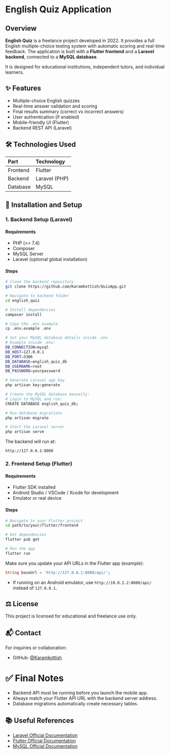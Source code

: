 
# English Quiz Application

## Overview
**English Quiz** is a freelance project developed in 2022. It provides a full English multiple-choice testing system with automatic scoring and real-time feedback. The application is built with a **Flutter frontend** and a **Laravel backend**, connected to a **MySQL database**.

It is designed for educational institutions, independent tutors, and individual learners.

## ✨ Features
- Multiple-choice English quizzes
- Real-time answer validation and scoring
- Final results summary (correct vs incorrect answers)
- User authentication (if enabled)
- Mobile-friendly UI (Flutter)
- Backend REST API (Laravel)

## 🛠 Technologies Used

| Part | Technology |
|:----|:-----------|
| Frontend | Flutter |
| Backend | Laravel (PHP) |
| Database | MySQL |

## 🚀 Installation and Setup

### 1. Backend Setup (Laravel)

#### Requirements
- PHP (>= 7.4)
- Composer
- MySQL Server
- Laravel (optional global installation)

#### Steps

```bash
# Clone the backend repository
git clone https://github.com/Karamkottish/QuizApp.git

# Navigate to backend folder
cd english_quiz

# Install dependencies
composer install

# Copy the .env example
cp .env.example .env

# Set your MySQL database details inside .env
# Example inside .env:
DB_CONNECTION=mysql
DB_HOST=127.0.0.1
DB_PORT=3306
DB_DATABASE=english_quiz_db
DB_USERNAME=root
DB_PASSWORD=yourpassword

# Generate Laravel app key
php artisan key:generate

# Create the MySQL database manually:
# Login to MySQL and run:
CREATE DATABASE english_quiz_db;

# Run database migrations
php artisan migrate

# Start the Laravel server
php artisan serve
```

The backend will run at:

```
http://127.0.0.1:8000
```

### 2. Frontend Setup (Flutter)

#### Requirements
- Flutter SDK installed
- Android Studio / VSCode / Xcode for development
- Emulator or real device

#### Steps

```bash
# Navigate to your Flutter project
cd path/to/your/flutter/frontend

# Get dependencies
flutter pub get

# Run the app
flutter run
```

Make sure you update your API URLs in the Flutter app (example):

```dart
String baseUrl = 'http://127.0.0.1:8000/api/';
```

- If running on an Android emulator, use `http://10.0.2.2:8000/api/` instead of `127.0.0.1`.



## ⚖️ License
This project is licensed for educational and freelance use only.

## 📬 Contact

For inquiries or collaboration:
- GitHub: [@Karamkottish](https://github.com/Karamkottish)

# ✅ Final Notes

- Backend API must be running before you launch the mobile app.
- Always match your Flutter API URL with the backend server address.
- Database migrations automatically create necessary tables.

## 📚 Useful References
- [Laravel Official Documentation](https://laravel.com/docs/11.x)
- [Flutter Official Documentation](https://flutter.dev/docs)
- [MySQL Official Documentation](https://dev.mysql.com/doc/)
